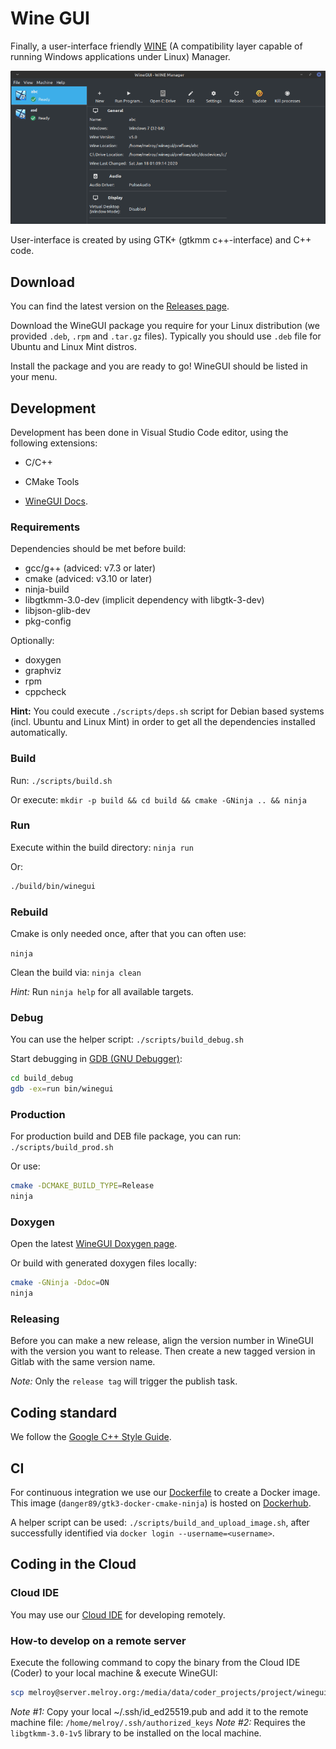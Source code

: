 # Wine GUI

Finally, a user-interface friendly [WINE](https://www.winehq.org/) (A compatibility layer capable of running Windows applications under Linux) Manager.

![WineGUI](misc/winegui_screenshot.png)

User-interface is created by using GTK+ (gtkmm c++-interface) and C++ code.

## Download

You can find the latest version on the [Releases page](https://gitlab.melroy.org/melroy/winegui/-/releases).

Download the WineGUI package you require for your Linux distribution (we provided `.deb`, `.rpm` and `.tar.gz` files). Typically you should use `.deb` file for Ubuntu and Linux Mint distros.

Install the package and you are ready to go! WineGUI should be listed in your menu.

## Development

Development has been done in Visual Studio Code editor, using the following extensions:

* C/C++
* CMake Tools

* [WineGUI Docs](https://gitlab.melroy.org/melroy/winegui/-/jobs/artifacts/master/file/doc/doxygen/index.html?job=build).

### Requirements

Dependencies should be met before build:

* gcc/g++ (adviced: v7.3 or later)
* cmake (adviced: v3.10 or later)
* ninja-build
* libgtkmm-3.0-dev (implicit dependency with libgtk-3-dev)
* libjson-glib-dev
* pkg-config

Optionally:

* doxygen
* graphviz
* rpm
* cppcheck

**Hint:** You could execute `./scripts/deps.sh` script for Debian based systems (incl. Ubuntu and Linux Mint) in order to get all the dependencies installed automatically.

### Build

Run: `./scripts/build.sh`

Or execute: `mkdir -p build && cd build && cmake -GNinja .. && ninja`

### Run

Execute within the build directory: `ninja run`

Or:

```sh
./build/bin/winegui
```

### Rebuild

Cmake is only needed once, after that you can often use:

`ninja`

Clean the build via: `ninja clean`

*Hint:* Run `ninja help` for all available targets.

### Debug

You can use the helper script: `./scripts/build_debug.sh`

Start debugging in [GDB (GNU Debugger)](https://cs.brown.edu/courses/cs033/docs/guides/gdb.pdf):

```sh
cd build_debug
gdb -ex=run bin/winegui
```

### Production

For production build and DEB file package, you can run: `./scripts/build_prod.sh`

Or use:

```sh
cmake -DCMAKE_BUILD_TYPE=Release
ninja
```

### Doxygen

Open the latest [WineGUI Doxygen page](https://gitlab.melroy.org/melroy/winegui/-/jobs/artifacts/master/file/doc/doxygen/index.html?job=build).

Or build with generated doxygen files locally:

```sh
cmake -GNinja -Ddoc=ON
ninja
```

### Releasing

Before you can make a new release, align the version number in WineGUI with the version you want to release.
Then create a new tagged version in Gitlab with the same version name.

*Note:* Only the `release tag` will trigger the publish task.

## Coding standard

We follow the [Google C++ Style Guide](https://google.github.io/styleguide/cppguide.html).

## CI

For continuous integration we use our [Dockerfile](misc/Dockerfile) to create a Docker image.
This image (`danger89/gtk3-docker-cmake-ninja`) is hosted on [Dockerhub](https://hub.docker.com/r/danger89/gtk3-docker-cmake-ninja).

A helper script can be used: `./scripts/build_and_upload_image.sh`, after successfully identified via `docker login --username=<username>`.

## Coding in the Cloud

### Cloud IDE

You may use our [Cloud IDE](https://ide.melroy.org) for developing remotely.

### How-to develop on a remote server

Execute the following command to copy the binary from the Cloud IDE (Coder) to your local machine & execute WineGUI:

```sh
scp melroy@server.melroy.org:/media/data/coder_projects/project/winegui/build/bin/winegui ~ && ~/winegui
```

*Note #1:* Copy your local ~/.ssh/id_ed25519.pub and add it to the remote machine file: `/home/melroy/.ssh/authorized_keys`
*Note #2:* Requires the `libgtkmm-3.0-1v5` library to be installed on the local machine.
